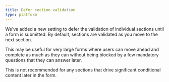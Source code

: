 ```yaml
---
title: Defer section validation
type: platform
---
```


We've added a new setting to defer the validation of individual sections until a form is submitted. By default, sections are validated as you move to the next section.

This may be useful for very large forms where users can move ahead and complete as much as they can without being blocked by a few mandatory questions that they can answer later.

This is not recommended for any sections that drive significant conditional content later in the form.